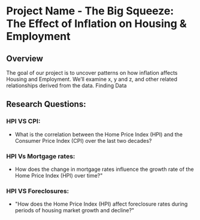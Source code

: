 # Project Name - The Big Squeeze: The Effect of Inflation on Housing & Employment

## Overview
The goal of our project is to uncover patterns on how inflation affects Housing and Employment. We’ll examine x, y and z, and other related relationships derived from the data.
Finding Data

## Research Questions:
 ### HPI VS CPI:
* What is the correlation between the Home Price Index (HPI) and the Consumer Price Index (CPI) over the last two decades?
### HPI Vs Mortgage rates:
* How does the change in mortgage rates influence the growth rate of the Home Price Index (HPI) over time?"
### HPI VS Foreclosures:
* "How does the Home Price Index (HPI) affect foreclosure rates during periods of housing market growth and decline?"

